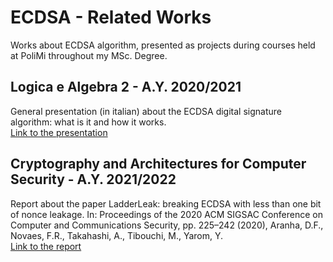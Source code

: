 # ECDSA - Related Works
Works about ECDSA algorithm, presented as projects during courses held at PoliMi throughout my MSc. Degree.

## Logica e Algebra 2 - A.Y. 2020/2021
General presentation (in italian) about the ECDSA digital signature algorithm: what is it and how it works. <br />
[Link to the presentation](https://github.com/edoardosaputelli/ECDSA-RelatedWorks/blob/main/Algoritmo%20di%20firma%20digitale%20ECDSA.pdf)

## Cryptography and Architectures for Computer Security - A.Y. 2021/2022
Report about the paper LadderLeak: breaking ECDSA with less than one bit of nonce leakage. In: Proceedings of the 2020 ACM SIGSAC Conference on Computer and Communications Security, pp. 225–242 (2020), Aranha, D.F., Novaes, F.R., Takahashi, A., Tibouchi, M., Yarom, Y. <br />
[Link to the report](https://github.com/edoardosaputelli/ECDSA-RelatedWorks/blob/main/LadderLeak%20-%20Report%20about%20the%20paper.pdf)
